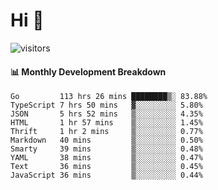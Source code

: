 # Hi 👋
 
![visitors](https://visitor-badge.glitch.me/badge?page_id=sorcererxw.sorcererx)

#### 📊 Monthly Development Breakdown

<!--START_SECTION:waka-->
```text
Go         113 hrs 26 mins ████████▒░ 83.88%
TypeScript 7 hrs 50 mins   ▓░░░░░░░░░ 5.80%
JSON       5 hrs 52 mins   ▒░░░░░░░░░ 4.35%
HTML       1 hr 57 mins    ▒░░░░░░░░░ 1.45%
Thrift     1 hr 2 mins     ▒░░░░░░░░░ 0.77%
Markdown   40 mins         ▒░░░░░░░░░ 0.50%
Smarty     39 mins         ▒░░░░░░░░░ 0.48%
YAML       38 mins         ▒░░░░░░░░░ 0.47%
Text       36 mins         ▒░░░░░░░░░ 0.45%
JavaScript 36 mins         ▒░░░░░░░░░ 0.44%
```
<!--END_SECTION:waka-->
